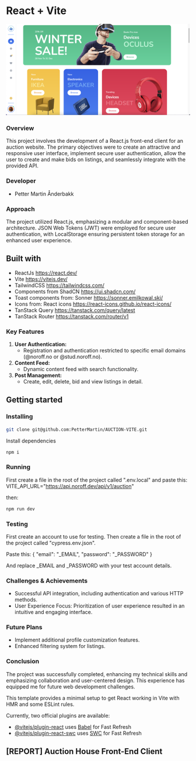 # React + Vite

![image](/src//assets//Screenshot.png)



### Overview

This project involves the development of a React.js front-end client for an auction website. The primary objectives were to create an attractive and responsive user interface, implement secure user authentication, allow the user to create and make bids on listings, and seamlessly integrate with the provided API.

### Developer

- Petter Martin Ånderbakk

### Approach

The project utilized React.js, emphasizing a modular and component-based architecture. JSON Web Tokens (JWT) were employed for secure user authentication, with LocalStorage ensuring persistent token storage for an enhanced user experience.

## Built with

- ReactJs https://react.dev/
- Vite https://vitejs.dev/
- TailwindCSS https://tailwindcss.com/
- Components from ShadCN https://ui.shadcn.com/
- Toast components from: Sonner https://sonner.emilkowal.ski/
- Icons from: React icons https://react-icons.github.io/react-icons/
- TanStack Query https://tanstack.com/query/latest
- TanStack Router https://tanstack.com/router/v1

### Key Features

1. **User Authentication:**
   - Registration and authentication restricted to specific email domains (@noroff.no or @stud.noroff.no).
2. **Content Feed:**
   - Dynamic content feed with search functionality.
3. **Post Management:**
   - Create, edit, delete, bid and view listings in detail.

## Getting started

### Installing

```bash
git clone git@github.com:PetterMartin/AUCTION-VITE.git
```

Install dependencies

```bash
npm i
```

### Running

First create a file in the root of the project called ".env.local" and paste this: VITE_API_URL="https://api.noroff.dev/api/v1/auction"

then:

```bash
npm run dev
```

### Testing

First create an account to use for testing.
Then create a file in the root of the project called "cypress.env.json".

Paste this:
{ "email": "\_EMAIL", "password": "\_PASSWORD" }

And replace \_EMAIL and \_PASSWORD with your test account details.

### Challenges & Achievements

- Successful API integration, including authentication and various HTTP methods.
- User Experience Focus: Prioritization of user experience resulted in an intuitive and engaging interface.

### Future Plans

- Implement additional profile customization features.
- Enhanced filtering system for listings.

### Conclusion

The project was successfully completed, enhancing my technical skills and emphasizing collaboration and user-centered design. This experience has equipped me for future web development challenges.

This template provides a minimal setup to get React working in Vite with HMR and some ESLint rules.

Currently, two official plugins are available:

- [@vitejs/plugin-react](https://github.com/vitejs/vite-plugin-react/blob/main/packages/plugin-react/README.md) uses [Babel](https://babeljs.io/) for Fast Refresh
- [@vitejs/plugin-react-swc](https://github.com/vitejs/vite-plugin-react-swc) uses [SWC](https://swc.rs/) for Fast Refresh

## [REPORT] Auction House Front-End Client